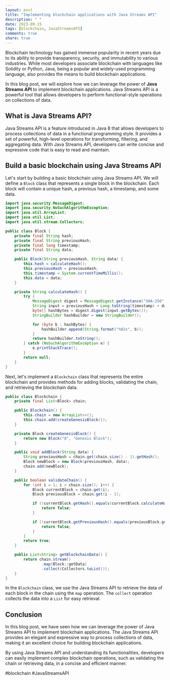 ```yaml
---
layout: post
title: "Implementing blockchain applications with Java Streams API"
description: " "
date: 2023-09-15
tags: [blockchain, JavaStreamsAPI]
comments: true
share: true
---
```


Blockchain technology has gained immense popularity in recent years due to its ability to provide transparency, security, and immutability to various industries. While most developers associate blockchain with languages like Solidity or Python, Java, being a popular and widely-used programming language, also provides the means to build blockchain applications.

In this blog post, we will explore how we can leverage the power of **Java Streams API** to implement blockchain applications. Java Streams API is a powerful tool that allows developers to perform functional-style operations on collections of data.

## What is Java Streams API?

Java Streams API is a feature introduced in Java 8 that allows developers to process collections of data in a functional programming style. It provides a set of powerful, high-level operations for transforming, filtering, and aggregating data. With Java Streams API, developers can write concise and expressive code that is easy to read and maintain.

## Build a basic blockchain using Java Streams API

Let's start by building a basic blockchain using Java Streams API. We will define a `Block` class that represents a single block in the blockchain. Each block will contain a unique hash, a previous hash, a timestamp, and some data.

```java
import java.security.MessageDigest;
import java.security.NoSuchAlgorithmException;
import java.util.ArrayList;
import java.util.List;
import java.util.stream.Collectors;

public class Block {
    private final String hash;
    private final String previousHash;
    private final long timestamp;
    private final String data;

    public Block(String previousHash, String data) {
        this.hash = calculateHash();
        this.previousHash = previousHash;
        this.timestamp = System.currentTimeMillis();
        this.data = data;
    }

    private String calculateHash() {
        try {
            MessageDigest digest = MessageDigest.getInstance("SHA-256");
            String input = previousHash + Long.toString(timestamp) + data;
            byte[] hashBytes = digest.digest(input.getBytes());
            StringBuilder hashBuilder = new StringBuilder();

            for (byte b : hashBytes) {
                hashBuilder.append(String.format("%02x", b));
            }
            return hashBuilder.toString();
        } catch (NoSuchAlgorithmException e) {
            e.printStackTrace();
        }
        return null;
    }
}
```

Next, let's implement a `Blockchain` class that represents the entire blockchain and provides methods for adding blocks, validating the chain, and retrieving the blockchain data.

```java
public class Blockchain {
    private final List<Block> chain;

    public Blockchain() {
        this.chain = new ArrayList<>();
        this.chain.add(createGenesisBlock());
    }

    private Block createGenesisBlock() {
        return new Block("0", "Genesis Block");
    }

    public void addBlock(String data) {
        String previousHash = chain.get(chain.size() - 1).getHash();
        Block newBlock = new Block(previousHash, data);
        chain.add(newBlock);
    }

    public boolean validateChain() {
        for (int i = 1; i < chain.size(); i++) {
            Block currentBlock = chain.get(i);
            Block previousBlock = chain.get(i - 1);

            if (!currentBlock.getHash().equals(currentBlock.calculateHash())) {
                return false;
            }

            if (!currentBlock.getPreviousHash().equals(previousBlock.getHash())) {
                return false;
            }
        }
        return true;
    }

    public List<String> getBlockchainData() {
        return chain.stream()
                .map(Block::getData)
                .collect(Collectors.toList());
    }
}
```

In the `Blockchain` class, we use the Java Streams API to retrieve the data of each block in the chain using the `map` operation. The `collect` operation collects the data into a `List` for easy retrieval.

## Conclusion

In this blog post, we have seen how we can leverage the power of Java Streams API to implement blockchain applications. The Java Streams API provides an elegant and expressive way to process collections of data, making it an excellent choice for building blockchain applications.

By using Java Streams API and understanding its functionalities, developers can easily implement complex blockchain operations, such as validating the chain or retrieving data, in a concise and efficient manner.

#blockchain #JavaStreamsAPI